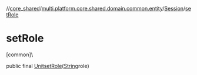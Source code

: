 //[core_shared](../../../index.md)/[multi.platform.core.shared.domain.common.entity](../index.md)/[Session](index.md)/[setRole](set-role.md)

# setRole

[common]\

public final [Unit](https://kotlinlang.org/api/latest/jvm/stdlib/kotlin/-unit/index.html)[setRole](set-role.md)([String](https://docs.oracle.com/javase/8/docs/api/java/lang/String.html)role)
